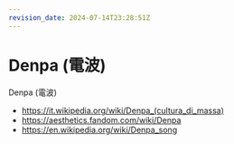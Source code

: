 ```yaml
---
revision_date: 2024-07-14T23:28:51Z
---
```

# Denpa (電波)
Denpa (電波)
* https://it.wikipedia.org/wiki/Denpa_(cultura_di_massa)
* https://aesthetics.fandom.com/wiki/Denpa
* https://en.wikipedia.org/wiki/Denpa_song